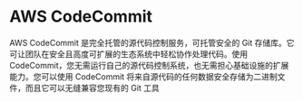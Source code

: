 # AWS CodeCommit
AWS CodeCommit 是完全托管的源代码控制服务，可托管安全的 Git 存储库。它可让团队在安全且高度可扩展的生态系统中轻松协作处理代码。使用 CodeCommit，您无需运行自己的源代码控制系统，也无需担心基础设施的扩展能力。您可以使用 CodeCommit 将来自源代码的任何数据安全存储为二进制文件，而且它可以无缝兼容您现有的 Git 工具